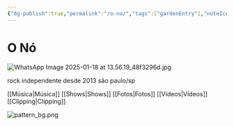 ```yaml
---
{"dg-publish":true,"permalink":"/o-no/","tags":["gardenEntry"],"noteIcon":"✦"}
---
```


# O Nó

![WhatsApp Image 2025-01-18 at 13.56.19_48f3296d.jpg](/img/user/img/WhatsApp%20Image%202025-01-18%20at%2013.56.19_48f3296d.jpg)

rock independente desde 2013
são paulo/sp

[[Música\|Música]]
[[Shows\|Shows]]
[[Fotos\|Fotos]]
[[Vídeos\|Vídeos]]
[[Clipping\|Clipping]]

![pattern_bg.png](/img/user/img/pattern_bg.png)